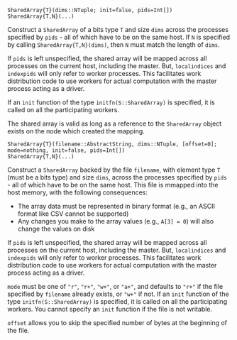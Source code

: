 ```
SharedArray{T}(dims::NTuple; init=false, pids=Int[])
SharedArray{T,N}(...)
```

Construct a `SharedArray` of a bits type `T` and size `dims` across the processes specified by `pids` - all of which have to be on the same host.  If `N` is specified by calling `SharedArray{T,N}(dims)`, then `N` must match the length of `dims`.

If `pids` is left unspecified, the shared array will be mapped across all processes on the current host, including the master. But, `localindices` and `indexpids` will only refer to worker processes. This facilitates work distribution code to use workers for actual computation with the master process acting as a driver.

If an `init` function of the type `initfn(S::SharedArray)` is specified, it is called on all the participating workers.

The shared array is valid as long as a reference to the `SharedArray` object exists on the node which created the mapping.

```
SharedArray{T}(filename::AbstractString, dims::NTuple, [offset=0]; mode=nothing, init=false, pids=Int[])
SharedArray{T,N}(...)
```

Construct a `SharedArray` backed by the file `filename`, with element type `T` (must be a bits type) and size `dims`, across the processes specified by `pids` - all of which have to be on the same host. This file is mmapped into the host memory, with the following consequences:

  * The array data must be represented in binary format (e.g., an ASCII format like CSV cannot be supported)
  * Any changes you make to the array values (e.g., `A[3] = 0`) will also change the values on disk

If `pids` is left unspecified, the shared array will be mapped across all processes on the current host, including the master. But, `localindices` and `indexpids` will only refer to worker processes. This facilitates work distribution code to use workers for actual computation with the master process acting as a driver.

`mode` must be one of `"r"`, `"r+"`, `"w+"`, or `"a+"`, and defaults to `"r+"` if the file specified by `filename` already exists, or `"w+"` if not. If an `init` function of the type `initfn(S::SharedArray)` is specified, it is called on all the participating workers. You cannot specify an `init` function if the file is not writable.

`offset` allows you to skip the specified number of bytes at the beginning of the file.
